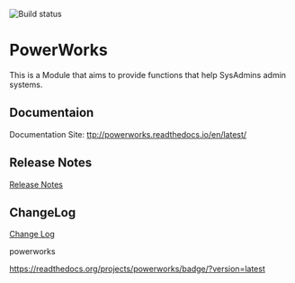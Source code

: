 ![Build status](https://ci.appveyor.com/api/projects/status/ye0ejs272is57h8y/branch/master?svg=true)

# PowerWorks

This is a Module that aims to provide functions that help SysAdmins admin systems.

## Documentaion

Documentation Site: [ttp://powerworks.readthedocs.io/en/latest/](http://powerworks.readthedocs.io/en/latest/)

## Release Notes

[Release Notes](https://github.com/RobertCGouge/PowerWorks/blob/master/RELEASE.MD)

## ChangeLog

[Change Log](https://github.com/RobertCGouge/PowerWorks/blob/master/docs/ChangeLog.md)

powerworks

https://readthedocs.org/projects/powerworks/badge/?version=latest